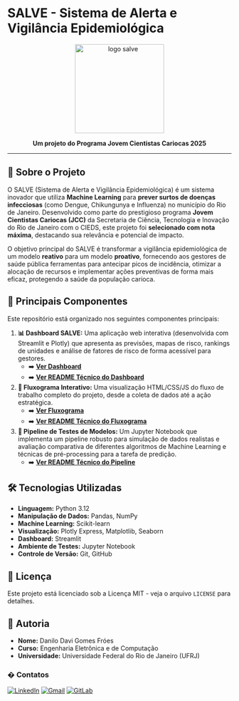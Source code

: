 <h1>
  SALVE - Sistema de Alerta e Vigilância Epidemiológica
</h1>

<p align="center">
  <img width="200" height="200" alt="logo salve" src="https://github.com/user-attachments/assets/31ad1f1c-1bb4-46bd-b209-2121312586ac"/>
</p>

<p align="center"><b>Um projeto do Programa Jovem Cientistas Cariocas 2025</b></p>

---

## 📖 Sobre o Projeto

O SALVE (Sistema de Alerta e Vigilância Epidemiológica) é um sistema inovador que utiliza **Machine Learning** para **prever surtos de doenças infecciosas** (como Dengue, Chikungunya e Influenza) no município do Rio de Janeiro. Desenvolvido como parte do prestigioso programa **Jovem Cientistas Cariocas (JCC)** da Secretaria de Ciência, Tecnologia e Inovação do Rio de Janeiro com o CIEDS, este projeto foi **selecionado com nota máxima**, destacando sua relevância e potencial de impacto.

O objetivo principal do SALVE é transformar a vigilância epidemiológica de um modelo **reativo** para um modelo **proativo**, fornecendo aos gestores de saúde pública ferramentas para antecipar picos de incidência, otimizar a alocação de recursos e implementar ações preventivas de forma mais eficaz, protegendo a saúde da população carioca.

## 🚀 Principais Componentes

Este repositório está organizado nos seguintes componentes principais:

1.  **📊 Dashboard SALVE:** Uma aplicação web interativa (desenvolvida com Streamlit e Plotly) que apresenta as previsões, mapas de risco, rankings de unidades e análise de fatores de risco de forma acessível para gestores.
    * ➡️ **[Ver Dashboard](https://prototipo-machine-learning-predicao-cf.streamlit.app/)**
    * ➡️ **[Ver README Técnico do Dashboard](dashboard/README.md)**
2.  **🔗 Fluxograma Interativo:** Uma visualização HTML/CSS/JS do fluxo de trabalho completo do projeto, desde a coleta de dados até a ação estratégica.
    * ➡️ **[Ver Fluxograma](https://fluxograma-de-trabalho-ml-cf.netlify.app/)**
    * ➡️ **[Ver README Técnico do Fluxograma](fluxograma_de_trabalho/README.md)**
4.  **🧪 Pipeline de Testes de Modelos:** Um Jupyter Notebook que implementa um pipeline robusto para simulação de dados realistas e avaliação comparativa de diferentes algoritmos de Machine Learning e técnicas de pré-processing para a tarefa de predição.
    * ➡️ **[Ver README Técnico do Pipeline](teste_pipeline/README.md)**

## 🛠️ Tecnologias Utilizadas

* **Linguagem:** Python 3.12
* **Manipulação de Dados:** Pandas, NumPy
* **Machine Learning:** Scikit-learn
* **Visualização:** Plotly Express, Matplotlib, Seaborn
* **Dashboard:** Streamlit
* **Ambiente de Testes:** Jupyter Notebook
* **Controle de Versão:** Git, GitHub

## 📜 Licença

Este projeto está licenciado sob a Licença MIT - veja o arquivo `LICENSE` para detalhes.

## 📧 Autoria

* **Nome:** Danilo Davi Gomes Fróes
* **Curso:** Engenharia Eletrônica e de Computação
* **Universidade:** Universidade Federal do Rio de Janeiro (UFRJ)

### � Contatos

[![LinkedIn](https://img.shields.io/badge/LinkedIn-0077B5?style=for-the-badge&logo=linkedin&logoColor=white)](https://www.linkedin.com/in/danilodavi/)
[![Gmail](https://img.shields.io/badge/-engdanilofroes@gmail.com-D14836?style=for-the-badge&logo=gmail&logoColor=white&link=mailto:engdanilofroes@gmail)](mailto:engdanilofroes@gmail)
[![GitLab](https://img.shields.io/badge/GitLab-330F63?style=for-the-badge&logo=gitlab&logoColor=white)](https://gitlab.com/danilofroes)
